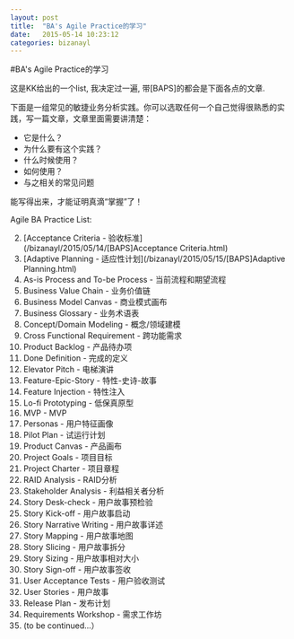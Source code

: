 ```yaml
---
layout: post
title:  "BA's Agile Practice的学习"
date:   2015-05-14 10:23:12
categories: bizanayl
---
```


#BA's Agile Practice的学习

这是KK给出的一个list, 我决定过一遍, 带[BAPS]的都会是下面各点的文章.

下面是一组常见的敏捷业务分析实践。你可以选取任何一个自己觉得很熟悉的实践，写一篇文章，文章里面需要讲清楚：

* 它是什么？
* 为什么要有这个实践？
* 什么时候使用？
* 如何使用？
* 与之相关的常见问题

能写得出来，才能证明真滴“掌握”了！

Agile BA Practice List:

2. [Acceptance Criteria  - 验收标准](/bizanayl/2015/05/14/[BAPS]Acceptance Criteria.html)
3. [Adaptive Planning  - 适应性计划](/bizanayl/2015/05/15/[BAPS]Adaptive Planning.html)
4. As-is Process and To-be Process  - 当前流程和期望流程
5. Business Value Chain - 业务价值链
6. Business Model Canvas - 商业模式画布
7. Business Glossary - 业务术语表
8. Concept/Domain Modeling - 概念/领域建模
9. Cross Functional Requirement - 跨功能需求
10. Product Backlog - 产品待办项
11. Done Definition - 完成的定义
12. Elevator Pitch  - 电梯演讲
13. Feature-Epic-Story - 特性-史诗-故事
14. Feature Injection  - 特性注入
15. Lo-fi Prototyping - 低保真原型
16. MVP  - MVP
17. Personas - 用户特征画像
18. Pilot Plan - 试运行计划
19. Product Canvas - 产品画布
20. Project Goals - 项目目标
21. Project Charter - 项目章程
22. RAID Analysis - RAID分析
23. Stakeholder Analysis - 利益相关者分析
24. Story Desk-check - 用户故事预检验
25. Story Kick-off   - 用户故事启动
26. Story Narrative Writing - 用户故事详述
27. Story Mapping  - 用户故事地图
28. Story Slicing - 用户故事拆分
29. Story Sizing - 用户故事相对大小
30. Story Sign-off - 用户故事签收
31. User Acceptance Tests - 用户验收测试
32. User Stories - 用户故事
33. Release Plan - 发布计划
34. Requirements Workshop - 需求工作坊
35. (to be continued...）